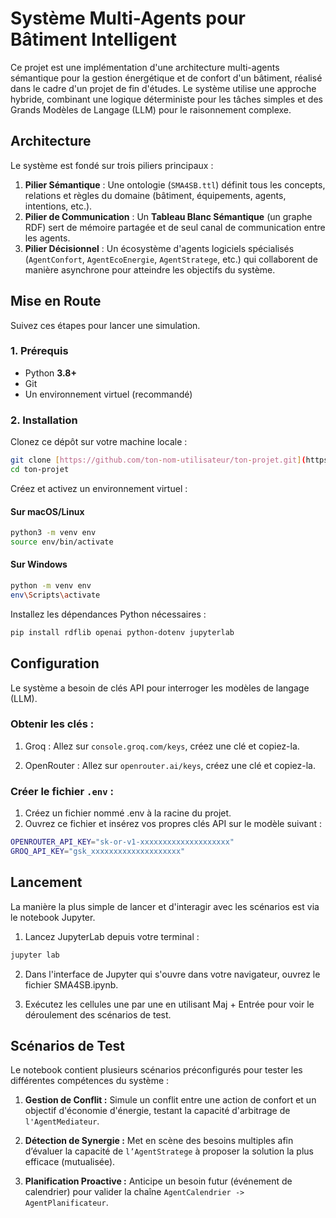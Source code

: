 # Système Multi-Agents pour Bâtiment Intelligent

Ce projet est une implémentation d'une architecture multi-agents sémantique pour la gestion énergétique et de confort d'un bâtiment, réalisé dans le cadre d'un projet de fin d'études. Le système utilise une approche hybride, combinant une logique déterministe pour les tâches simples et des Grands Modèles de Langage (LLM) pour le raisonnement complexe.

## Architecture

Le système est fondé sur trois piliers principaux :
1.  **Pilier Sémantique** : Une ontologie (`SMA4SB.ttl`) définit tous les concepts, relations et règles du domaine (bâtiment, équipements, agents, intentions, etc.).
2.  **Pilier de Communication** : Un **Tableau Blanc Sémantique** (un graphe RDF) sert de mémoire partagée et de seul canal de communication entre les agents.
3.  **Pilier Décisionnel** : Un écosystème d'agents logiciels spécialisés (`AgentConfort`, `AgentEcoEnergie`, `AgentStratege`, etc.) qui collaborent de manière asynchrone pour atteindre les objectifs du système.

## Mise en Route

Suivez ces étapes pour lancer une simulation.

### 1. Prérequis

* Python **3.8+**
* Git 
* Un environnement virtuel (recommandé)

### 2. Installation

Clonez ce dépôt sur votre machine locale :
```bash
git clone [https://github.com/ton-nom-utilisateur/ton-projet.git](https://github.com/ton-nom-utilisateur/ton-projet.git)
cd ton-projet
```
Créez et activez un environnement virtuel :
#### Sur macOS/Linux
```bash
python3 -m venv env
source env/bin/activate
```
#### Sur Windows
```bash
python -m venv env
env\Scripts\activate
```
Installez les dépendances Python nécessaires :
```bash
pip install rdflib openai python-dotenv jupyterlab
```
## Configuration
Le système a besoin de clés API pour interroger les modèles de langage (LLM).

### Obtenir les clés :

   1. Groq : Allez sur `console.groq.com/keys`, créez une clé et copiez-la.

   2. OpenRouter : Allez sur `openrouter.ai/keys`, créez une clé et copiez-la.
### Créer le fichier `.env` :

1. Créez un fichier nommé .env à la racine du projet.
2. Ouvrez ce fichier et insérez vos propres clés API sur le modèle suivant :
```bash
OPENROUTER_API_KEY="sk-or-v1-xxxxxxxxxxxxxxxxxxxx"
GROQ_API_KEY="gsk_xxxxxxxxxxxxxxxxxxxx"
```
## Lancement
La manière la plus simple de lancer et d'interagir avec les scénarios est via le notebook Jupyter.

1. Lancez JupyterLab depuis votre terminal :
```bash
jupyter lab
```
2. Dans l'interface de Jupyter qui s'ouvre dans votre navigateur, ouvrez le fichier SMA4SB.ipynb.

3. Exécutez les cellules une par une en utilisant Maj + Entrée pour voir le déroulement des scénarios de test.

## Scénarios de Test
Le notebook contient plusieurs scénarios préconfigurés pour tester les différentes compétences du système :

1.  **Gestion de Conflit :**  Simule un conflit entre une action de confort et un objectif d'économie d'énergie, testant la capacité d'arbitrage de `l'AgentMediateur`.

2.  **Détection de Synergie :** Met en scène des besoins multiples afin d’évaluer la capacité de `l’AgentStratege` à proposer la solution la plus efficace (mutualisée).

3.  **Planification Proactive :** Anticipe un besoin futur (événement de calendrier) pour valider la chaîne `AgentCalendrier -> AgentPlanificateur`.
